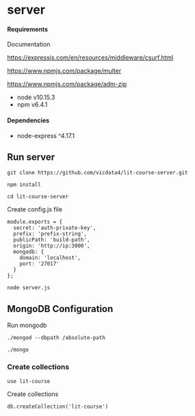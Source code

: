 # server

#### Requirements

Documentation

https://expressjs.com/en/resources/middleware/csurf.html

https://www.npmjs.com/package/multer

https://www.npmjs.com/package/adm-zip

* node v10.15.3</br>
* npm v6.4.1

#### Dependencies

* node-express ^4.17.1</br>

## Run server

`git clone https://github.com/vicdata4/lit-course-server.git`

`npm install`

`cd lit-course-server`

Create config.js file

```
module.exports = {
  secret: 'auth-private-key',
  prefix: 'prefix-string',
  publicPath: 'build-path',
  origin: 'http://ip:3000',
  mongodb: {
    domain: 'localhost',
    port: '27017'
  }
};
```

`node server.js`

## MongoDB Configuration

Run mongodb
```
./mongod --dbpath /absolute-path
```

```
./mongo
```

### Create collections

```
use lit-course
```

Create collections
```
db.createCollection('lit-course')
```




